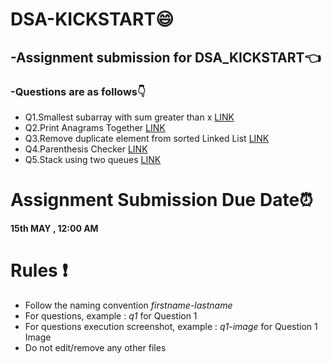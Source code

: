 # DSA-KICKSTART:smile:
## -Assignment submission for DSA_KICKSTART:point_left:

### -Questions are as follows:point_down:
* Q1.Smallest subarray with sum greater than x [LINK](https://practice.geeksforgeeks.org/problems/smallest-subarray-with-sum-greater-than-x5651/1) </li> 
* Q2.Print Anagrams Together [LINK](https://practice.geeksforgeeks.org/problems/print-anagrams-together/1) </li>
* Q3.Remove duplicate element from sorted Linked List [LINK](https://practice.geeksforgeeks.org/problems/remove-duplicate-element-from-sorted-linked-list/1)</li>
* Q4.Parenthesis Checker  [LINK](https://practice.geeksforgeeks.org/problems/parenthesis-checker2744/1)</li>
* Q5.Stack using two queues   [LINK](https://practice.geeksforgeeks.org/problems/stack-using-two-queues/1)</li>

# Assignment Submission Due Date:alarm_clock:
**15th MAY , 12:00 AM**

# Rules :exclamation:
* Follow the naming convention *firstname-lastname*
* For questions, example : *q1* for Question 1
* For questions execution screenshot, example : *q1-image* for Question 1 Image
* Do not edit/remove any other files